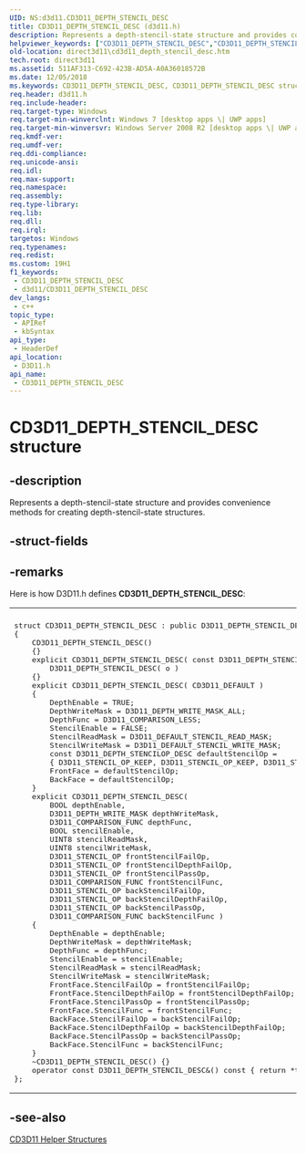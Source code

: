 ```yaml
---
UID: NS:d3d11.CD3D11_DEPTH_STENCIL_DESC
title: CD3D11_DEPTH_STENCIL_DESC (d3d11.h)
description: Represents a depth-stencil-state structure and provides convenience methods for creating depth-stencil-state structures.
helpviewer_keywords: ["CD3D11_DEPTH_STENCIL_DESC","CD3D11_DEPTH_STENCIL_DESC structure [Direct3D 11]","d3d11/CD3D11_DEPTH_STENCIL_DESC","direct3d11.cd3d11_depth_stencil_desc"]
old-location: direct3d11\cd3d11_depth_stencil_desc.htm
tech.root: direct3d11
ms.assetid: 511AF313-C692-423B-AD5A-A0A36018572B
ms.date: 12/05/2018
ms.keywords: CD3D11_DEPTH_STENCIL_DESC, CD3D11_DEPTH_STENCIL_DESC structure [Direct3D 11], d3d11/CD3D11_DEPTH_STENCIL_DESC, direct3d11.cd3d11_depth_stencil_desc
req.header: d3d11.h
req.include-header: 
req.target-type: Windows
req.target-min-winverclnt: Windows 7 [desktop apps \| UWP apps]
req.target-min-winversvr: Windows Server 2008 R2 [desktop apps \| UWP apps]
req.kmdf-ver: 
req.umdf-ver: 
req.ddi-compliance: 
req.unicode-ansi: 
req.idl: 
req.max-support: 
req.namespace: 
req.assembly: 
req.type-library: 
req.lib: 
req.dll: 
req.irql: 
targetos: Windows
req.typenames: 
req.redist: 
ms.custom: 19H1
f1_keywords:
 - CD3D11_DEPTH_STENCIL_DESC
 - d3d11/CD3D11_DEPTH_STENCIL_DESC
dev_langs:
 - c++
topic_type:
 - APIRef
 - kbSyntax
api_type:
 - HeaderDef
api_location:
 - D3D11.h
api_name:
 - CD3D11_DEPTH_STENCIL_DESC
---
```


# CD3D11_DEPTH_STENCIL_DESC structure


## -description

Represents a depth-stencil-state structure and provides convenience methods for creating depth-stencil-state structures.

## -struct-fields

## -remarks

Here is how D3D11.h defines <b>CD3D11_DEPTH_STENCIL_DESC</b>:

<div class="code"><span codelanguage=""><table>
<tr>
<th></th>
</tr>
<tr>
<td>
<pre>
struct CD3D11_DEPTH_STENCIL_DESC : public D3D11_DEPTH_STENCIL_DESC
{
    CD3D11_DEPTH_STENCIL_DESC()
    {}
    explicit CD3D11_DEPTH_STENCIL_DESC( const D3D11_DEPTH_STENCIL_DESC&amp; o ) :
        D3D11_DEPTH_STENCIL_DESC( o )
    {}
    explicit CD3D11_DEPTH_STENCIL_DESC( CD3D11_DEFAULT )
    {
        DepthEnable = TRUE;
        DepthWriteMask = D3D11_DEPTH_WRITE_MASK_ALL;
        DepthFunc = D3D11_COMPARISON_LESS;
        StencilEnable = FALSE;
        StencilReadMask = D3D11_DEFAULT_STENCIL_READ_MASK;
        StencilWriteMask = D3D11_DEFAULT_STENCIL_WRITE_MASK;
        const D3D11_DEPTH_STENCILOP_DESC defaultStencilOp =
        { D3D11_STENCIL_OP_KEEP, D3D11_STENCIL_OP_KEEP, D3D11_STENCIL_OP_KEEP, D3D11_COMPARISON_ALWAYS };
        FrontFace = defaultStencilOp;
        BackFace = defaultStencilOp;
    }
    explicit CD3D11_DEPTH_STENCIL_DESC(
        BOOL depthEnable,
        D3D11_DEPTH_WRITE_MASK depthWriteMask,
        D3D11_COMPARISON_FUNC depthFunc,
        BOOL stencilEnable,
        UINT8 stencilReadMask,
        UINT8 stencilWriteMask,
        D3D11_STENCIL_OP frontStencilFailOp,
        D3D11_STENCIL_OP frontStencilDepthFailOp,
        D3D11_STENCIL_OP frontStencilPassOp,
        D3D11_COMPARISON_FUNC frontStencilFunc,
        D3D11_STENCIL_OP backStencilFailOp,
        D3D11_STENCIL_OP backStencilDepthFailOp,
        D3D11_STENCIL_OP backStencilPassOp,
        D3D11_COMPARISON_FUNC backStencilFunc )
    {
        DepthEnable = depthEnable;
        DepthWriteMask = depthWriteMask;
        DepthFunc = depthFunc;
        StencilEnable = stencilEnable;
        StencilReadMask = stencilReadMask;
        StencilWriteMask = stencilWriteMask;
        FrontFace.StencilFailOp = frontStencilFailOp;
        FrontFace.StencilDepthFailOp = frontStencilDepthFailOp;
        FrontFace.StencilPassOp = frontStencilPassOp;
        FrontFace.StencilFunc = frontStencilFunc;
        BackFace.StencilFailOp = backStencilFailOp;
        BackFace.StencilDepthFailOp = backStencilDepthFailOp;
        BackFace.StencilPassOp = backStencilPassOp;
        BackFace.StencilFunc = backStencilFunc;
    }
    ~CD3D11_DEPTH_STENCIL_DESC() {}
    operator const D3D11_DEPTH_STENCIL_DESC&amp;() const { return *this; }
};
</pre>
</td>
</tr>
</table></span></div>

## -see-also

<a href="https://docs.microsoft.com/windows/desktop/direct3d11/cd3d11-helper-classes">CD3D11 Helper Structures</a>

